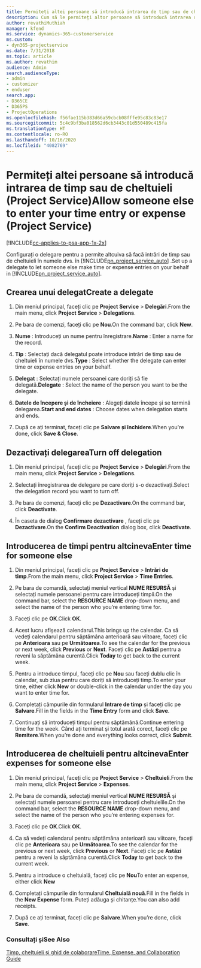 ```yaml
---
title: Permiteți altei persoane să introducă intrarea de timp sau de cheltuieli
description: Cum să le permiteți altor persoane să introducă intrarea de timp sau de cheltuieli în Project Service
author: revathiMuthiah
manager: kfend
ms.service: dynamics-365-customerservice
ms.custom:
- dyn365-projectservice
ms.date: 7/31/2018
ms.topic: article
ms.author: revathim
audience: Admin
search.audienceType:
- admin
- customizer
- enduser
search.app:
- D365CE
- D365PS
- ProjectOperations
ms.openlocfilehash: f56fae115b383d66a59cbcb08fffe95c83c83e17
ms.sourcegitcommit: 5c4c9bf3ba018562d6cb3443c01d550489c415fa
ms.translationtype: HT
ms.contentlocale: ro-RO
ms.lasthandoff: 10/16/2020
ms.locfileid: "4082769"
---
```

# <a name="allow-someone-else-to-enter-your-time-entry-or-expense-project-service"></a><span data-ttu-id="2861a-103">Permiteți altei persoane să introducă intrarea de timp sau de cheltuieli (Project Service)</span><span class="sxs-lookup"><span data-stu-id="2861a-103">Allow someone else to enter your time entry or expense (Project Service)</span></span>

[!INCLUDE[cc-applies-to-psa-app-1x-2x](../includes/cc-applies-to-psa-app-1x-2x.md)]

<span data-ttu-id="2861a-104">Configurați o delegare pentru a permite altcuiva să facă intrări de timp sau de cheltuieli în numele dvs. în [!INCLUDE[pn_project_service_auto](../includes/pn-project-service-auto.md)] .</span><span class="sxs-lookup"><span data-stu-id="2861a-104">Set up a delegate to let someone else make time or expense entries on your behalf in [!INCLUDE[pn_project_service_auto](../includes/pn-project-service-auto.md)].</span></span>  
  
## <a name="create-a-delegate"></a><span data-ttu-id="2861a-105">Crearea unui delegat</span><span class="sxs-lookup"><span data-stu-id="2861a-105">Create a delegate</span></span>  
  
1.  <span data-ttu-id="2861a-106">Din meniul principal, faceți clic pe **Project Service** > **Delegări**.</span><span class="sxs-lookup"><span data-stu-id="2861a-106">From the main menu, click **Project Service** > **Delegations**.</span></span>  
  
2.  <span data-ttu-id="2861a-107">Pe bara de comenzi, faceți clic pe **Nou**.</span><span class="sxs-lookup"><span data-stu-id="2861a-107">On the command bar, click **New**.</span></span>  
  
3. <span data-ttu-id="2861a-108">**Nume** : Introduceți un nume pentru înregistrare.</span><span class="sxs-lookup"><span data-stu-id="2861a-108">**Name** : Enter a name for the record.</span></span>  
  
4. <span data-ttu-id="2861a-109">**Tip** : Selectați dacă delegatul poate introduce intrări de timp sau de cheltuieli în numele dvs.</span><span class="sxs-lookup"><span data-stu-id="2861a-109">**Type** : Select whether the delegate can enter time or expense entries on your behalf.</span></span>  
  
5. <span data-ttu-id="2861a-110">**Delegat** : Selectați numele persoanei care doriți să fie delegată.</span><span class="sxs-lookup"><span data-stu-id="2861a-110">**Delegate** : Select the name of the person you want to be the delegate.</span></span>  
  
6. <span data-ttu-id="2861a-111">**Datele de începere și de încheiere** : Alegeți datele începe și se termină delegarea.</span><span class="sxs-lookup"><span data-stu-id="2861a-111">**Start and end dates** : Choose dates when delegation starts and ends.</span></span>  
  
7.  <span data-ttu-id="2861a-112">După ce ați terminat, faceți clic pe **Salvare și închidere**.</span><span class="sxs-lookup"><span data-stu-id="2861a-112">When you're done, click **Save & Close**.</span></span>  
  
## <a name="turn-off-delegation"></a><span data-ttu-id="2861a-113">Dezactivați delegarea</span><span class="sxs-lookup"><span data-stu-id="2861a-113">Turn off delegation</span></span>  
  
1.  <span data-ttu-id="2861a-114">Din meniul principal, faceți clic pe **Project Service** > **Delegări**.</span><span class="sxs-lookup"><span data-stu-id="2861a-114">From the main menu, click **Project Service** > **Delegations**.</span></span>  
  
2.  <span data-ttu-id="2861a-115">Selectați înregistrarea de delegare pe care doriți s-o dezactivați.</span><span class="sxs-lookup"><span data-stu-id="2861a-115">Select the delegation record you want to turn off.</span></span>  
  
3.  <span data-ttu-id="2861a-116">Pe bara de comenzi, faceți clic pe **Dezactivare**.</span><span class="sxs-lookup"><span data-stu-id="2861a-116">On the command bar, click **Deactivate**.</span></span>  
  
4.  <span data-ttu-id="2861a-117">În caseta de dialog **Confirmare dezactivare** , faceți clic pe **Dezactivare**.</span><span class="sxs-lookup"><span data-stu-id="2861a-117">On the **Confirm Deactivation** dialog box, click **Deactivate**.</span></span>  
  
## <a name="enter-time-for-someone-else"></a><span data-ttu-id="2861a-118">Introducerea de timpi pentru altcineva</span><span class="sxs-lookup"><span data-stu-id="2861a-118">Enter time for someone else</span></span>  
  
1.  <span data-ttu-id="2861a-119">Din meniul principal, faceți clic pe **Project Service** > **Intrări de timp**.</span><span class="sxs-lookup"><span data-stu-id="2861a-119">From the main menu, click **Project Service** > **Time Entries**.</span></span>  
  
2.  <span data-ttu-id="2861a-120">Pe bara de comandă, selectați meniul vertical **NUME RESURSĂ** și selectați numele persoanei pentru care introduceți timpii.</span><span class="sxs-lookup"><span data-stu-id="2861a-120">On the command bar, select the **RESOURCE NAME** drop-down menu, and select the name of the person who you’re entering time for.</span></span>  
  
3.  <span data-ttu-id="2861a-121">Faceți clic pe **OK**.</span><span class="sxs-lookup"><span data-stu-id="2861a-121">Click **OK**.</span></span>  
  
4.  <span data-ttu-id="2861a-122">Acest lucru afișează calendarul.</span><span class="sxs-lookup"><span data-stu-id="2861a-122">This brings up the calendar.</span></span> <span data-ttu-id="2861a-123">Ca să vedeți calendarul pentru săptămâna anterioară sau viitoare, faceți clic pe **Anterioara** sau pe **Următoarea**.</span><span class="sxs-lookup"><span data-stu-id="2861a-123">To see the calendar for the previous or next week, click **Previous** or **Next**.</span></span> <span data-ttu-id="2861a-124">Faceți clic pe **Astăzi** pentru a reveni la săptămâna curentă.</span><span class="sxs-lookup"><span data-stu-id="2861a-124">Click **Today** to get back to the current week.</span></span>  
  
5.  <span data-ttu-id="2861a-125">Pentru a introduce timpul, faceți clic pe **Nou** sau faceți dublu clic în calendar, sub ziua pentru care doriți să introduceți timp.</span><span class="sxs-lookup"><span data-stu-id="2861a-125">To enter your time, either click **New** or double-click in the calendar under the day you want to enter time for.</span></span>  
  
6.  <span data-ttu-id="2861a-126">Completați câmpurile din formularul **Intrare de timp** și faceți clic pe **Salvare**.</span><span class="sxs-lookup"><span data-stu-id="2861a-126">Fill in the fields in the **Time Entry** form and click **Save**.</span></span>  
  
7.  <span data-ttu-id="2861a-127">Continuați să introduceți timpul pentru săptămână.</span><span class="sxs-lookup"><span data-stu-id="2861a-127">Continue entering time for the week.</span></span> <span data-ttu-id="2861a-128">Când ați terminat și totul arată corect, faceți clic pe **Remitere**.</span><span class="sxs-lookup"><span data-stu-id="2861a-128">When you’re done and everything looks correct, click **Submit**.</span></span>  
  
## <a name="enter-expenses-for-someone-else"></a><span data-ttu-id="2861a-129">Introducerea de cheltuieli pentru altcineva</span><span class="sxs-lookup"><span data-stu-id="2861a-129">Enter expenses for someone else</span></span>  
  
1.  <span data-ttu-id="2861a-130">Din meniul principal, faceți clic pe **Project Service** > **Cheltuieli**.</span><span class="sxs-lookup"><span data-stu-id="2861a-130">From the main menu, click **Project Service** > **Expenses**.</span></span>  
  
2.  <span data-ttu-id="2861a-131">Pe bara de comandă, selectați meniul vertical **NUME RESURSĂ** și selectați numele persoanei pentru care introduceți cheltuielile.</span><span class="sxs-lookup"><span data-stu-id="2861a-131">On the command bar, select the **RESOURCE NAME** drop-down menu, and select the name of the person who you’re entering expenses for.</span></span>  
  
3.  <span data-ttu-id="2861a-132">Faceți clic pe **OK**.</span><span class="sxs-lookup"><span data-stu-id="2861a-132">Click **OK**.</span></span>  
  
4.  <span data-ttu-id="2861a-133">Ca să vedeți calendarul pentru săptămâna anterioară sau viitoare, faceți clic pe **Anterioara** sau pe **Următoarea**.</span><span class="sxs-lookup"><span data-stu-id="2861a-133">To see the calendar for the previous or next week, click **Previous** or **Next**.</span></span> <span data-ttu-id="2861a-134">Faceți clic pe **Astăzi** pentru a reveni la săptămâna curentă.</span><span class="sxs-lookup"><span data-stu-id="2861a-134">Click **Today** to get back to the current week.</span></span>  
  
5.  <span data-ttu-id="2861a-135">Pentru a introduce o cheltuială, faceți clic pe **Nou**</span><span class="sxs-lookup"><span data-stu-id="2861a-135">To enter an expense, either click **New**</span></span>  
  
6.  <span data-ttu-id="2861a-136">Completați câmpurile din formularul **Cheltuială nouă**.</span><span class="sxs-lookup"><span data-stu-id="2861a-136">Fill in the fields in the **New Expense** form.</span></span> <span data-ttu-id="2861a-137">Puteți adăuga și chitanțe.</span><span class="sxs-lookup"><span data-stu-id="2861a-137">You can also add receipts.</span></span>  
  
7.  <span data-ttu-id="2861a-138">După ce ați terminat, faceți clic pe **Salvare**.</span><span class="sxs-lookup"><span data-stu-id="2861a-138">When you’re done, click **Save**.</span></span>  
  
### <a name="see-also"></a><span data-ttu-id="2861a-139">Consultați și</span><span class="sxs-lookup"><span data-stu-id="2861a-139">See Also</span></span>  
 [<span data-ttu-id="2861a-140">Timp, cheltuieli și ghid de colaborare</span><span class="sxs-lookup"><span data-stu-id="2861a-140">Time, Expense, and Collaboration Guide</span></span>](../psa/time-expense-collaboration-guide.md)
